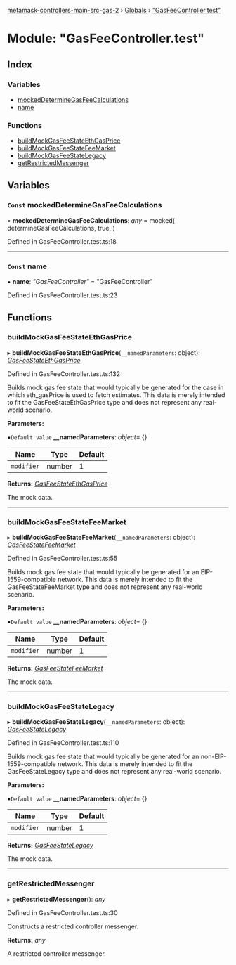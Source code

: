 [metamask-controllers-main-src-gas-2](../README.md) › [Globals](../globals.md) › ["GasFeeController.test"](_gasfeecontroller_test_.md)

# Module: "GasFeeController.test"

## Index

### Variables

* [mockedDetermineGasFeeCalculations](_gasfeecontroller_test_.md#const-mockeddeterminegasfeecalculations)
* [name](_gasfeecontroller_test_.md#const-name)

### Functions

* [buildMockGasFeeStateEthGasPrice](_gasfeecontroller_test_.md#buildmockgasfeestateethgasprice)
* [buildMockGasFeeStateFeeMarket](_gasfeecontroller_test_.md#buildmockgasfeestatefeemarket)
* [buildMockGasFeeStateLegacy](_gasfeecontroller_test_.md#buildmockgasfeestatelegacy)
* [getRestrictedMessenger](_gasfeecontroller_test_.md#getrestrictedmessenger)

## Variables

### `Const` mockedDetermineGasFeeCalculations

• **mockedDetermineGasFeeCalculations**: *any* = mocked(
  determineGasFeeCalculations,
  true,
)

Defined in GasFeeController.test.ts:18

___

### `Const` name

• **name**: *"GasFeeController"* = "GasFeeController"

Defined in GasFeeController.test.ts:23

## Functions

###  buildMockGasFeeStateEthGasPrice

▸ **buildMockGasFeeStateEthGasPrice**(`__namedParameters`: object): *[GasFeeStateEthGasPrice](_gasfeecontroller_.md#gasfeestateethgasprice)*

Defined in GasFeeController.test.ts:132

Builds mock gas fee state that would typically be generated for the case in which eth_gasPrice is
used to fetch estimates. This data is merely intended to fit the GasFeeStateEthGasPrice type and
does not represent any real-world scenario.

**Parameters:**

▪`Default value`  **__namedParameters**: *object*= {}

Name | Type | Default |
------ | ------ | ------ |
`modifier` | number | 1 |

**Returns:** *[GasFeeStateEthGasPrice](_gasfeecontroller_.md#gasfeestateethgasprice)*

The mock data.

___

###  buildMockGasFeeStateFeeMarket

▸ **buildMockGasFeeStateFeeMarket**(`__namedParameters`: object): *[GasFeeStateFeeMarket](_gasfeecontroller_.md#gasfeestatefeemarket)*

Defined in GasFeeController.test.ts:55

Builds mock gas fee state that would typically be generated for an EIP-1559-compatible network.
This data is merely intended to fit the GasFeeStateFeeMarket type and does not represent any
real-world scenario.

**Parameters:**

▪`Default value`  **__namedParameters**: *object*= {}

Name | Type | Default |
------ | ------ | ------ |
`modifier` | number | 1 |

**Returns:** *[GasFeeStateFeeMarket](_gasfeecontroller_.md#gasfeestatefeemarket)*

The mock data.

___

###  buildMockGasFeeStateLegacy

▸ **buildMockGasFeeStateLegacy**(`__namedParameters`: object): *[GasFeeStateLegacy](_gasfeecontroller_.md#gasfeestatelegacy)*

Defined in GasFeeController.test.ts:110

Builds mock gas fee state that would typically be generated for an non-EIP-1559-compatible
network. This data is merely intended to fit the GasFeeStateLegacy type and does not represent
any real-world scenario.

**Parameters:**

▪`Default value`  **__namedParameters**: *object*= {}

Name | Type | Default |
------ | ------ | ------ |
`modifier` | number | 1 |

**Returns:** *[GasFeeStateLegacy](_gasfeecontroller_.md#gasfeestatelegacy)*

The mock data.

___

###  getRestrictedMessenger

▸ **getRestrictedMessenger**(): *any*

Defined in GasFeeController.test.ts:30

Constructs a restricted controller messenger.

**Returns:** *any*

A restricted controller messenger.

